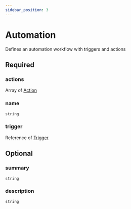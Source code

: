 ```yaml
---
sidebar_position: 3
---
```


# Automation

Defines an automation workflow with triggers and actions

## Required

### actions

Array of [Action](/api/automation/action)

### name

`string`

### trigger

Reference of [Trigger](/api/automation/trigger)

## Optional

### summary

`string`

### description

`string`
